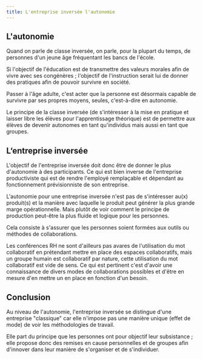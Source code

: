 ```yaml
---
title: L'entreprise inversée l'autonomie
---
```


## L'autonomie

Quand on parle de classe inversée, on parle, pour la plupart du temps, de personnes d'un jeune âge fréquentant les bancs de l'école.

Si l'objectif de l'éducation est de transmettre des valeurs morales afin de vivre avec ses congénères ; l'objectif de l'instruction serait lui de donner des pratiques afin de pouvoir survivre en société.

Passer à l'âge adulte, c'est acter que la personne est désormais capable de survivre par ses propres moyens, seules, c'est-à-dire en autonomie.

Le principe de la classe inversée (de s'intéresser à la mise en pratique et laisser libre les élèves pour l'apprentissage théorique) est de permettre aux élèves de devenir autonomes en tant qu'individus mais aussi en tant que groupes.

## L‘entreprise inversée

L'objectif de l'entreprise inversée doit donc être de donner le plus d'autonomie à des participants. Ce qui est bien inverse de l'entreprise productiviste qui est de rendre l'employé remplaçable et dépendant au fonctionnement prévisionniste de son entreprise.

L'autonomie pour une entreprise inversée n'est pas de s'intéresser au(x) produit(s) et la manière avec laquelle le produit peut générer la plus grande marge opérationnelle.
Mais plutôt de voir comment le principe de production peut-être la plus fluide et logique pour les personnes.

Cela consiste à s'assurer que les personnes soient formées aux outils ou méthodes de collaborations.

Les conférences RH ne sont d'ailleurs pas avares de l'utilisation du mot collaboratif en prétendant mettre en place des espaces collaboratifs, mais un groupe humain est collaboratif par nature, cette utilisation du mot collaboratif est vide de sens.
Ce qui est pertinent c'est d'avoir une connaissance de divers modes de collaborations possibles et d'être en mesure d'en mettre un en place en fonction d'un besoin.

## Conclusion

Au niveau de l'autonomie, l'entreprise inversée se distingue d'une entreprise "classique" car elle n'impose pas une manière unique (effet de mode) de voir les méthodologies de travail.

Elle part du principe que les personnes ont pour objectif leur subsistance ; elle propose donc des remises en cause personnelles et de groupes afin d'innover dans leur manière de s'organiser et de s'individuer.








